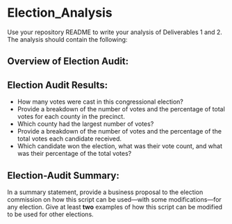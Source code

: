 # Election_Analysis

Use your repository README to write your analysis of Deliverables 1 and 2. The analysis should contain the following:

## Overview of Election Audit: 

## Election Audit Results:

* How many votes were cast in this congressional election?
* Provide a breakdown of the number of votes and the percentage of total votes for each county in the precinct.
* Which county had the largest number of votes?
* Provide a breakdown of the number of votes and the percentage of the total votes each candidate received.
* Which candidate won the election, what was their vote count, and what was their percentage of the total votes?

## Election-Audit Summary: 
In a summary statement, provide a business proposal to the election commission on how this script can be used—with some modifications—for any election. Give at least **two** examples of how this script can be modified to be used for other elections.
